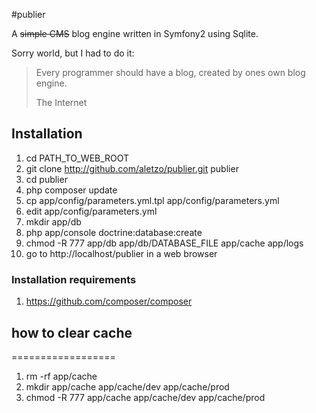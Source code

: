 #publier

A ~~simple CMS~~ blog engine written in Symfony2 using Sqlite.

Sorry world, but I had to do it:

> Every programmer should have a blog, created by ones own blog engine.
>
> The Internet



## Installation

 1. cd PATH_TO_WEB_ROOT
 2. git clone http://github.com/aletzo/publier.git publier
 3. cd publier
 4. php composer update
 5. cp app/config/parameters.yml.tpl app/config/parameters.yml
 6. edit app/config/parameters.yml
 7. mkdir app/db
 8. php app/console doctrine:database:create
 9. chmod -R 777 app/db app/db/DATABASE_FILE app/cache app/logs
10. go to http://localhost/publier in a web browser

### Installation requirements

1. https://github.com/composer/composer


## how to clear cache
==================

1. rm -rf app/cache
2. mkdir app/cache app/cache/dev app/cache/prod
3. chmod -R 777 app/cache app/cache/dev app/cache/prod

